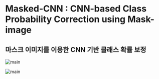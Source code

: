 
# Masked-CNN : CNN-based Class Probability Correction using Mask-image
## 마스크 이미지를 이용한 CNN 기반 클래스 확률 보정

![main](https://user-images.githubusercontent.com/34765249/114352972-746bd600-9ba7-11eb-8adc-1d1d6d4c24b0.PNG)

![main](https://user-images.githubusercontent.com/34765249/114352709-248d0f00-9ba7-11eb-9f0b-ec382996831b.PNG)
